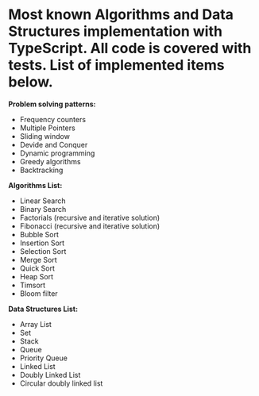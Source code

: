 # Most known Algorithms and Data Structures implementation with TypeScript. All code is covered with tests. List of implemented items below.
**Problem solving patterns:**
* Frequency counters
* Multiple Pointers
* Sliding window 
* Devide and Conquer 
* Dynamic programming 
* Greedy algorithms 
* Backtracking

**Algorithms List:**
* Linear Search
* Binary Search
* Factorials (recursive and iterative solution) 
* Fibonacci (recursive and iterative solution) 
* Bubble Sort
* Insertion Sort
* Selection Sort
* Merge Sort 
* Quick Sort 
* Heap Sort
* Timsort
* Bloom filter

**Data Structures List:** 
* Array List
* Set
* Stack
* Queue
* Priority Queue
* Linked List 
* Doubly Linked List
* Circular doubly linked list

